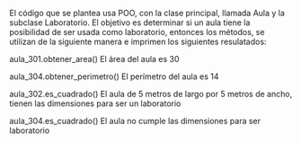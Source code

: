 El código que se plantea usa POO, con la clase principal, llamada Aula y la subclase Laboratorio.
El objetivo es determinar si un aula tiene la posibilidad de ser usada como laboratorio,
entonces los métodos, se utilizan de la siguiente manera e imprimen los siguientes resulatados:

aula_301.obtener_area()
El área del aula es 30

aula_304.obtener_perimetro()
El perímetro del aula es 14

aula_302.es_cuadrado()
El aula de 5 metros de largo por 5 metros de ancho, tienen las dimensiones para ser un laboratorio

aula_304.es_cuadrado()
El aula no cumple las dimensiones para ser laboratorio
